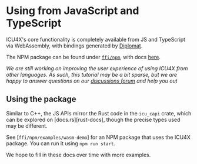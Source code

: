 # Using from JavaScript and TypeScript

ICU4X's core functionality is completely available from JS and TypeScript via WebAssembly, with bindings generated by [Diplomat].

The NPM package can be found under [`ffi/npm`], with docs [here](https://unicode-org.github.io/icu4x/tsdoc/).

_We are still working on improving the user experience of using ICU4X from other languages. As such, this tutorial may be a bit sparse, but we are happy to answer questions on our [discussions forum] and help you out_

## Using the package

Similar to C++, the JS APIs mirror the Rust code in the `icu_capi` crate, which can be explored on [docs.rs][rust-docs], though the precise types used may be different.

See [`ffi/npm/examples/wasm-demo`] for an NPM package that uses the ICU4X package. You can run it using `npm run start`.

We hope to fill in these docs over time with more examples.

 [discussions forum]: https://github.com/unicode-org/icu4x/discussions
 [Diplomat]: https://github.com/rust-diplomat/diplomat
 [`ffi/npm`]: https://github.com/unicode-org/icu4x/tree/main/ffi/npm
 [`ffi/npm/wasm-demo`]: https://github.com/unicode-org/icu4x/tree/main/ffi/npm/wasm-demo
